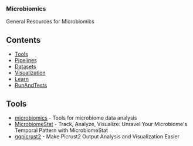 ### **Microbiomics**
General Resources for Microbiomics

## Contents
- [Tools](#Tools)
- [Pipelines](#Pipelines)
- [Datasets](#Datasets)
- [Visualization](#Visualization)
- [Learn](#Learn)
- [RunAndTests](#RunAndTests)

## Tools
- [microbiomics](https://github.com/tvatanen/microbiomics) - Tools for microbiome data analysis
- [MicrobiomeStat](https://github.com/cafferychen777/MicrobiomeStat) - Track, Analyze, Visualize: Unravel Your Microbiome's Temporal Pattern with MicrobiomeStat
- [ggpicrust2](https://github.com/cafferychen777/ggpicrust2) - Make Picrust2 Output Analysis and Visualization Easier